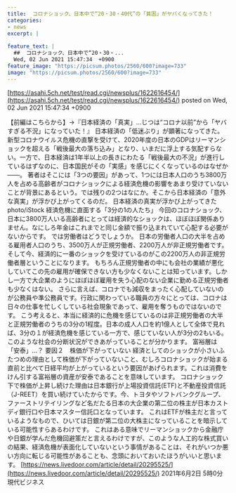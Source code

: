 ```yaml
---
title:  コロナショック、日本中で“20・30・40代”の「貧困」がヤバくなってきた！  
categories:
- news
excerpt: |
  
feature_text: |
  ##  コロナショック、日本中で“20・30・...
  Wed, 02 Jun 2021 15:47:34  +0900
feature_image: "https://picsum.photos/2560/600?image=733"
image: "https://picsum.photos/2560/600?image=733"
---
```


[https://asahi.5ch.net/test/read.cgi/newsplus/1622616454/](https://asahi.5ch.net/test/read.cgi/newsplus/1622616454/)
posted on Wed, 02 Jun 2021 15:47:34  +0900

<!--more-->

【前編はこちらから】→『日本経済の「真実」…じつは“コロナ以前”から「ヤバすぎる不況」になっていた！』 日本経済の「低迷ぶり」が顕著になってきた。新型コロナウイルス危機の直撃を受けて、2020年度の日本のGDPはリーマンショックを超える「戦後最大の落ち込み」となり、いまだに浮上する気配すらない。一方で、日本経済は1年半以上の長きにわたる「戦後最大の不況」が進行しているはずなのに、日本国民がその「実感」を感じにくくなっているのはなぜか——。 著者はそこには「3つの要因」があって、1つには日本人口のうち3800万人を占める高齢者がコロナショックによる経済危機の影響をあまり受けていないことが背景にあるという。では残りの2つはなにか。そこから日本経済の「意外な真実」が浮かび上がってくるのだ。 日本経済の真実が浮かび上がってきた photo/iStock 経済危機に直面する「3分の1の人たち」 今回のコロナショック、日本に3800万人いる高齢者にとっては経済的なショックは、ほぼほぼ関係ありません。なにしろ年金はこれまでと同じ金額で振り込まれていて心配する必要がないからです。 では労働者はどうでしょうか。 日本の労働者人口の大半を占める雇用者人口のうち、3500万人が正規労働者、2200万人が非正規労働者です。そして今、経済的に一番のショックを受けているのがこの2200万人の非正規労働者層ということになります。 もちろん正規労働者の中にも会社の業績が悪化していてこの先の雇用が確保できない方も少なくないことは知っています。しかし一方で大企業のようにほぼほぼ雇用を失う心配のない企業に勤める正規労働者も少なくはない。 さらに言えば、コロナでも減収をまったく心配していないのが公務員や準公務員です。行政に関わっている職員の方々にとっては、コロナは日々の仕事を忙しくしている社会現象であって、雇用を奪うものではないのです。 こう考えると、本当に経済的に危機を感じているのは非正規労働者の大半と正規労働者のうちの3分の1程度。日本の成人人口を約1億人として全体で見れば、3分の１が経済危機を感じている一方で、感じていない人が3分の2もいる。 このような社会の分断状況ができあがっていることが分かります。 富裕層は「安泰」…？ 要因２　株価が下がっていない 経済としてのショックが小さいふたつめの理由として株価が下がっていないこと、むしろコロナショックが始まる直前と比べて日経平均が上がっているという要因があげられます。これは消費をけん引する富裕層の資産が安泰であることを意味しています。 コロナショック下で株価が上昇し続けた理由は日本銀行が上場投資信託(ETF)と不動産投資信託（J-REET）を買い続けていたからです。今、トヨタやソフトバンクグループ、ファーストリテイリングなど名だたる日本の大企業の第二位の株主が日本カストディ銀行口や日本マスター信託口となっています。 これはETFが株主だと言っているようなもので、ひいては日銀が第二位の大株主になっていることを暗示している可能性すらあるわけです。 これはある意味でリーマンショックから金融庁や日銀が学んだ危機回避策だと言えるわけですが、このような人工的な株式買いの結果、経済危機が表面化していないという事情があることは、それがいつか悪い方向に転じる可能性があることも、念頭においておいたほうがいいと思います。 [https://news.livedoor.com/article/detail/20295525/](https://news.livedoor.com/article/detail/20295525/) 2021年6月2日 5時0分 現代ビジネス
